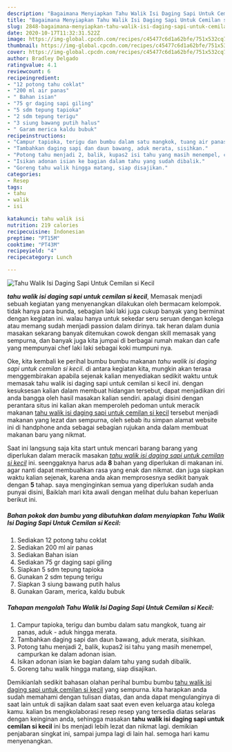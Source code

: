 ```yaml
---
description: "Bagaimana Menyiapkan Tahu Walik Isi Daging Sapi Untuk Cemilan si Kecil Lezat"
title: "Bagaimana Menyiapkan Tahu Walik Isi Daging Sapi Untuk Cemilan si Kecil Lezat"
slug: 2848-bagaimana-menyiapkan-tahu-walik-isi-daging-sapi-untuk-cemilan-si-kecil-lezat
date: 2020-10-17T11:32:31.522Z
image: https://img-global.cpcdn.com/recipes/c45477c6d1a62bfe/751x532cq70/tahu-walik-isi-daging-sapi-untuk-cemilan-si-kecil-foto-resep-utama.jpg
thumbnail: https://img-global.cpcdn.com/recipes/c45477c6d1a62bfe/751x532cq70/tahu-walik-isi-daging-sapi-untuk-cemilan-si-kecil-foto-resep-utama.jpg
cover: https://img-global.cpcdn.com/recipes/c45477c6d1a62bfe/751x532cq70/tahu-walik-isi-daging-sapi-untuk-cemilan-si-kecil-foto-resep-utama.jpg
author: Bradley Delgado
ratingvalue: 4.1
reviewcount: 6
recipeingredient:
- "12 potong tahu coklat"
- "200 ml air panas"
- " Bahan isian"
- "75 gr daging sapi giling"
- "5 sdm tepung tapioka"
- "2 sdm tepung terigu"
- "3 siung bawang putih halus"
- " Garam merica kaldu bubuk"
recipeinstructions:
- "Campur tapioka, terigu dan bumbu dalam satu mangkok, tuang air panas, aduk - aduk hingga merata."
- "Tambahkan daging sapi dan daun bawang, aduk merata, sisihkan."
- "Potong tahu menjadi 2, balik, kupas2 isi tahu yang masih menempel, campurkan ke dalam adonan isian."
- "Isikan adonan isian ke bagian dalam tahu yang sudah dibalik."
- "Goreng tahu walik hingga matang, siap disajikan."
categories:
- Resep
tags:
- tahu
- walik
- isi

katakunci: tahu walik isi 
nutrition: 219 calories
recipecuisine: Indonesian
preptime: "PT15M"
cooktime: "PT43M"
recipeyield: "4"
recipecategory: Lunch

---
```



![Tahu Walik Isi Daging Sapi Untuk Cemilan si Kecil](https://img-global.cpcdn.com/recipes/c45477c6d1a62bfe/751x532cq70/tahu-walik-isi-daging-sapi-untuk-cemilan-si-kecil-foto-resep-utama.jpg)

<b><i>tahu walik isi daging sapi untuk cemilan si kecil</i></b>, Memasak menjadi sebuah kegiatan yang menyenangkan dilakukan oleh bermacam kelompok. tidak hanya para bunda, sebagian laki laki juga cukup banyak yang berminat dengan kegiatan ini. walau hanya untuk sekedar seru seruan dengan kolega atau memang sudah menjadi passion dalam dirinya. tak heran dalam dunia masakan sekarang banyak ditemukan cowok dengan skill memasak yang sempurna, dan banyak juga kita jumpai di berbagai rumah makan dan cafe yang mempunyai chef laki laki sebagai koki mumpuni nya.



Oke, kita kembali ke perihal bumbu bumbu makanan <i>tahu walik isi daging sapi untuk cemilan si kecil</i>. di antara kegiatan kita, mungkin akan terasa menggembirakan apabila sejenak kalian menyediakan sedikit waktu untuk memasak tahu walik isi daging sapi untuk cemilan si kecil ini. dengan kesuksesan kalian dalam membuat hidangan tersebut, dapat menjadikan diri anda bangga oleh hasil masakan kalian sendiri. apalagi disini dengan perantara situs ini kalian akan memperoleh pedoman untuk meracik makanan <u>tahu walik isi daging sapi untuk cemilan si kecil</u> tersebut menjadi makanan yang lezat dan sempurna, oleh sebab itu simpan alamat website ini di handphone anda sebagai sebagian rujukan anda dalam membuat makanan baru yang nikmat.


Saat ini langsung saja kita start untuk mencari barang barang yang diperlukan dalam meracik masakan <u><i>tahu walik isi daging sapi untuk cemilan si kecil</i></u> ini. seenggaknya harus ada <b>8</b> bahan yang diperlukan di makanan ini. agar nanti dapat membuahkan rasa yang enak dan nikmat. dan juga siapkan waktu kalian sejenak, karena anda akan memprosesnya sedikit banyak dengan <b>5</b> tahap. saya menginginkan semua yang diperlukan sudah anda punyai disini, Baiklah mari kita awali dengan melihat dulu bahan keperluan berikut ini.

<!--inarticleads1-->

##### Bahan pokok dan bumbu yang dibutuhkan dalam menyiapkan Tahu Walik Isi Daging Sapi Untuk Cemilan si Kecil:

1. Sediakan 12 potong tahu coklat
1. Sediakan 200 ml air panas
1. Sediakan  Bahan isian
1. Sediakan 75 gr daging sapi giling
1. Siapkan 5 sdm tepung tapioka
1. Gunakan 2 sdm tepung terigu
1. Siapkan 3 siung bawang putih halus
1. Gunakan  Garam, merica, kaldu bubuk




<!--inarticleads2-->

##### Tahapan mengolah Tahu Walik Isi Daging Sapi Untuk Cemilan si Kecil:

1. Campur tapioka, terigu dan bumbu dalam satu mangkok, tuang air panas, aduk - aduk hingga merata.
1. Tambahkan daging sapi dan daun bawang, aduk merata, sisihkan.
1. Potong tahu menjadi 2, balik, kupas2 isi tahu yang masih menempel, campurkan ke dalam adonan isian.
1. Isikan adonan isian ke bagian dalam tahu yang sudah dibalik.
1. Goreng tahu walik hingga matang, siap disajikan.




Demikianlah sedikit bahasan olahan perihal bumbu bumbu <u>tahu walik isi daging sapi untuk cemilan si kecil</u> yang sempurna. kita harapkan anda sudah memahami dengan tulisan diatas, dan anda dapat mengulanginya di saat lain untuk di sajikan dalam saat saat even even keluarga atau kolega kamu. kalian bs mengkolaborasi resep resep yang tersedia diatas selaras dengan keinginan anda, sehingga masakan <b>tahu walik isi daging sapi untuk cemilan si kecil</b> ini bs menjadi lebih lezat dan nikmat lagi. demikian penjabaran singkat ini, sampai jumpa lagi di lain hal. semoga hari kamu menyenangkan.
